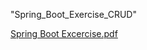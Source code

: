 "Spring_Boot_Exercise_CRUD" 

[Spring Boot Excercise.pdf](https://github.com/GeraldPamintuan/Spring-Boot-CRUD/files/8427204/Spring.Boot.Excercise.pdf)





